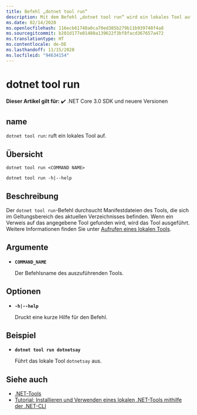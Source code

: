 ```yaml
---
title: Befehl „dotnet tool run“
description: Mit dem Befehl „dotnet tool run“ wird ein lokales Tool aufgerufen.
ms.date: 02/14/2020
ms.openlocfilehash: 116ecb61748a0ca70ed385b279b11b939748f4a8
ms.sourcegitcommit: b201d177e01480a139622f3bf8facd367657a472
ms.translationtype: HT
ms.contentlocale: de-DE
ms.lasthandoff: 11/15/2020
ms.locfileid: "94634154"
---
```

# <a name="dotnet-tool-run"></a>dotnet tool run

**Dieser Artikel gilt für:** ✔️ .NET Core 3.0 SDK und neuere Versionen

## <a name="name"></a>name

`dotnet tool run`: ruft ein lokales Tool auf.

## <a name="synopsis"></a>Übersicht

```dotnetcli
dotnet tool run <COMMAND NAME>

dotnet tool run -h|--help
```

## <a name="description"></a>Beschreibung

Der `dotnet tool run`-Befehl durchsucht Manifestdateien des Tools, die sich im Geltungsbereich des aktuellen Verzeichnisses befinden. Wenn ein Verweis auf das angegebene Tool gefunden wird, wird das Tool ausgeführt. Weitere Informationen finden Sie unter [Aufrufen eines lokalen Tools](global-tools.md#invoke-a-local-tool).

## <a name="arguments"></a>Argumente

- **`COMMAND_NAME`**

  Der Befehlsname des auszuführenden Tools.

## <a name="options"></a>Optionen

- **`-h|--help`**

  Druckt eine kurze Hilfe für den Befehl.

## <a name="example"></a>Beispiel

- **`dotnet tool run dotnetsay`**

  Führt das lokale Tool `dotnetsay` aus.

## <a name="see-also"></a>Siehe auch

- [.NET-Tools](global-tools.md)
- [Tutorial: Installieren und Verwenden eines lokalen .NET-Tools mithilfe der .NET-CLI](local-tools-how-to-use.md)
